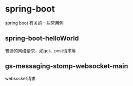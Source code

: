 # spring-boot
spring boot 有关的一些常用例
## spring-boot-helloWorld
普通的网络请求，如get、post请求等
## gs-messaging-stomp-websocket-main
websocket请求
